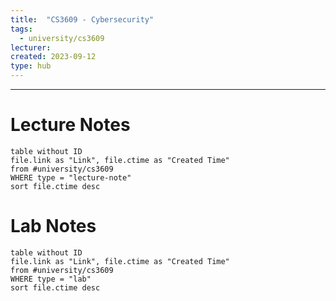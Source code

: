 ```yaml
---
title:  "CS3609 - Cybersecurity"
tags:
  - university/cs3609
lecturer:
created: 2023-09-12
type: hub
---
```

---
# Lecture Notes

```dataview
table without ID
file.link as "Link", file.ctime as "Created Time"
from #university/cs3609
WHERE type = "lecture-note"
sort file.ctime desc
```

# Lab Notes

```dataview
table without ID
file.link as "Link", file.ctime as "Created Time"
from #university/cs3609
WHERE type = "lab"
sort file.ctime desc
```